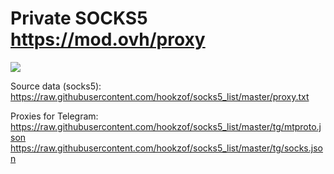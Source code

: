 # Private SOCKS5 https://mod.ovh/proxy
[<img src="img/proxies.gif">](https://mod.ovh/proxy)

Source data (socks5): https://raw.githubusercontent.com/hookzof/socks5_list/master/proxy.txt

Proxies for Telegram:  
https://raw.githubusercontent.com/hookzof/socks5_list/master/tg/mtproto.json
https://raw.githubusercontent.com/hookzof/socks5_list/master/tg/socks.json
